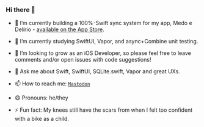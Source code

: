 ### Hi there 👋

- 🔭 I’m currently building a 100%-Swift sync system for my app, Medo e Delírio - [available on the App Store](https://apps.apple.com/br/app/medo-e-del%C3%ADrio/id1625199878).

- 🌱 I’m currently studying SwiftUI, Vapor, and async+Combine unit testing.

- 🤔 I’m looking to grow as an iOS Developer, so please feel free to leave comments and/or open issues with code suggestions!

- 💬 Ask me about Swift, SwiftUI, SQLite.swift, Vapor and great UXs.

- 📫 How to reach me: <a href="https://toot.wales/@mitt_rafael" target="_blank">`Mastodon`</a>

- 😄 Pronouns: he/they

- ⚡ Fun fact: My knees still have the scars from when I felt too confident with a bike as a child.

